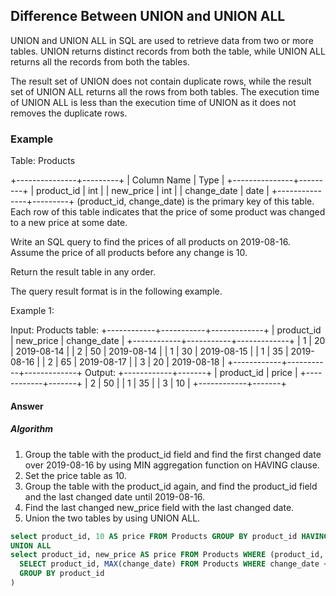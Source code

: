 ## Difference Between UNION and UNION ALL

UNION and UNION ALL in SQL are used to retrieve data from two or more tables. 
UNION returns distinct records from both the table, while UNION ALL returns all the records from both the tables.

The result set of UNION does not contain duplicate rows, while the result set of UNION ALL returns all the rows from both tables.
The execution time of UNION ALL is less than the execution time of UNION as it does not removes the duplicate rows.

### Example

Table: Products

+---------------+---------+
| Column Name   | Type    |
+---------------+---------+
| product_id    | int     |
| new_price     | int     |
| change_date   | date    |
+---------------+---------+
(product_id, change_date) is the primary key of this table.
Each row of this table indicates that the price of some product was changed to a new price at some date.
 

Write an SQL query to find the prices of all products on 2019-08-16. Assume the price of all products before any change is 10.

Return the result table in any order.

The query result format is in the following example.

 

Example 1:

Input: 
Products table:
+------------+-----------+-------------+
| product_id | new_price | change_date |
+------------+-----------+-------------+
| 1          | 20        | 2019-08-14  |
| 2          | 50        | 2019-08-14  |
| 1          | 30        | 2019-08-15  |
| 1          | 35        | 2019-08-16  |
| 2          | 65        | 2019-08-17  |
| 3          | 20        | 2019-08-18  |
+------------+-----------+-------------+
Output: 
+------------+-------+
| product_id | price |
+------------+-------+
| 2          | 50    |
| 1          | 35    |
| 3          | 10    |
+------------+-------+


#### Answer

##### Algorithm

1. Group the table with the product_id field and find the first changed date over 2019-08-16 by using MIN aggregation function on HAVING    clause.
2. Set the price table as 10.
3. Group the table with the product_id again, and find the product_id field and the last changed date until 2019-08-16.
4. Find the last changed new_price field with the last changed date.
5. Union the two tables by using UNION ALL.


```sql
select product_id, 10 AS price FROM Products GROUP BY product_id HAVING MIN(change_date) > '2019-08-16'
UNION ALL
select product_id, new_price AS price FROM Products WHERE (product_id, change_date) IN(
  SELECT product_id, MAX(change_date) FROM Products WHERE change_date <= '2019-08-16'
  GROUP BY product_id
)
```
